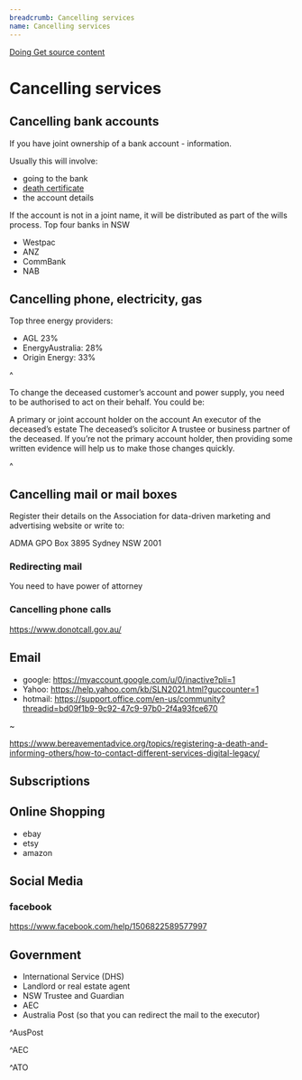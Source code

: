 ```yaml
---
breadcrumb: Cancelling services
name: Cancelling services
---
```

<a class="au-progress-indicator__link au-progress-indicator__link--doing" href="#url">
      <span class="au-progress-indicator__status">Doing</span>
      Get source content
    </a>

# Cancelling services

## Cancelling bank accounts

<!--
  Light:  <p class="au-callout">
  Dark:   <p class="au-callout au-callout--dark">
-->

<p class="au-callout" aria-label="Callout description1">
If you have joint ownership of a bank account - information.
</p>

Usually this will involve:
- going to the bank
- [death certificate](/register-the-death/getting-a-death-certificate)
- the account details

If the account is not in a joint name, it will be distributed as part of the wills process.
Top four banks in NSW
- Westpac
- ANZ
- CommBank
- NAB


## Cancelling phone, electricity, gas
Top three energy providers:
* AGL 23%
* EnergyAustralia: 28%
* Origin Energy: 33%


^ <!-- Source: iPart.nsw.gov.au. source of market share of energy companies in NSW https://www.ipart.nsw.gov.au/files/sharedassets/website/shared-files/investigation-compliance-monitoring-energy-publications-electricity-gas-market-monitoring-201718/draft-report-review-of-the-performance-and-competitivness-of-the-retail-energy-market-in-nsw-october-2018.pdf -->


To change the deceased customer’s account and power supply, you need to be authorised to act on their behalf. You could be:

A primary or joint account holder on the account
An executor of the deceased’s estate
The deceased’s solicitor
A trustee or business partner of the deceased.
If you’re not the primary account holder, then providing some written evidence will help us to make those changes quickly.

^<!-- https://www.originenergy.com.au/for-home/electricity-and-gas/billing-payments/deceased-estates.html-->

## Cancelling mail or mail boxes
Register their details on the Association for data-driven marketing and advertising website or write to:

ADMA
GPO Box 3895
Sydney NSW 2001

### Redirecting mail
You need to have power of attorney

### Cancelling phone calls

https://www.donotcall.gov.au/

## Email

- google: https://myaccount.google.com/u/0/inactive?pli=1
- Yahoo: https://help.yahoo.com/kb/SLN2021.html?guccounter=1
- hotmail: https://support.office.com/en-us/community?threadid=bd09f1b9-9c92-47c9-97b0-2f4a93fce670

~<!--- these three are chosen because they are the most-used email providers in australia --->


https://www.bereavementadvice.org/topics/registering-a-death-and-informing-others/how-to-contact-different-services-digital-legacy/

## Subscriptions
## Online Shopping
- ebay
- etsy
- amazon

## Social Media

### facebook
https://www.facebook.com/help/1506822589577997

## Government
* International Service (DHS)
* Landlord or real estate agent
* NSW Trustee and Guardian
* AEC
* Australia Post (so that you can redirect the mail to the executor)



^AusPost<!-- Auspost https://auspost.com.au/receiving/manage-your-mail/redirect-hold-mail -->


^AEC<!-- AEC removal of names from roll: https://www.aec.gov.au/FAQs/Electoral_Roll.htm#relative
and
https://formupload.aec.gov.au/Form?FormId=Notificationdeath -->

^ATO <!-- ATO death notification form: https://www.ato.gov.au/forms/notification-of-a-deceased-person/ -->
